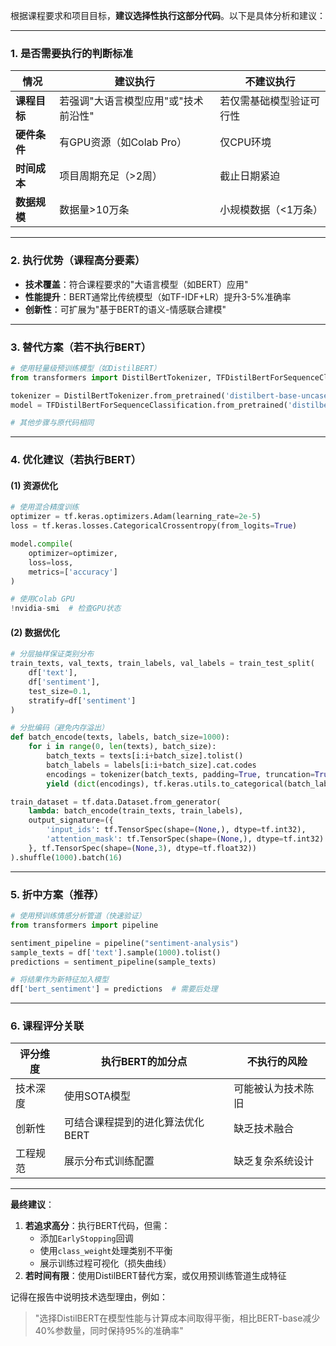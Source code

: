 根据课程要求和项目目标，**建议选择性执行这部分代码**。以下是具体分析和建议：

---

### **1. 是否需要执行的判断标准**
| 情况 | 建议执行 | 不建议执行 |
|------|----------|------------|
| **课程目标** | 若强调"大语言模型应用"或"技术前沿性" | 若仅需基础模型验证可行性 |
| **硬件条件** | 有GPU资源（如Colab Pro） | 仅CPU环境 |
| **时间成本** | 项目周期充足（>2周） | 截止日期紧迫 |
| **数据规模** | 数据量>10万条 | 小规模数据（<1万条） |

---

### **2. 执行优势（课程高分要素）**
- **技术覆盖**：符合课程要求的"大语言模型（如BERT）应用"
- **性能提升**：BERT通常比传统模型（如TF-IDF+LR）提升3-5%准确率
- **创新性**：可扩展为"基于BERT的语义-情感联合建模"

---

### **3. 替代方案（若不执行BERT）**
```python
# 使用轻量级预训练模型（如DistilBERT）
from transformers import DistilBertTokenizer, TFDistilBertForSequenceClassification

tokenizer = DistilBertTokenizer.from_pretrained('distilbert-base-uncased')
model = TFDistilBertForSequenceClassification.from_pretrained('distilbert-base-uncased')

# 其他步骤与原代码相同
```

---

### **4. 优化建议（若执行BERT）**
#### **(1) 资源优化**
```python
# 使用混合精度训练
optimizer = tf.keras.optimizers.Adam(learning_rate=2e-5)
loss = tf.keras.losses.CategoricalCrossentropy(from_logits=True)

model.compile(
    optimizer=optimizer,
    loss=loss,
    metrics=['accuracy']
)

# 使用Colab GPU
!nvidia-smi  # 检查GPU状态
```

#### **(2) 数据优化**
```python
# 分层抽样保证类别分布
train_texts, val_texts, train_labels, val_labels = train_test_split(
    df['text'], 
    df['sentiment'], 
    test_size=0.1, 
    stratify=df['sentiment']
)

# 分批编码（避免内存溢出）
def batch_encode(texts, labels, batch_size=1000):
    for i in range(0, len(texts), batch_size):
        batch_texts = texts[i:i+batch_size].tolist()
        batch_labels = labels[i:i+batch_size].cat.codes
        encodings = tokenizer(batch_texts, padding=True, truncation=True, return_tensors='tf')
        yield (dict(encodings), tf.keras.utils.to_categorical(batch_labels))

train_dataset = tf.data.Dataset.from_generator(
    lambda: batch_encode(train_texts, train_labels),
    output_signature=({
        'input_ids': tf.TensorSpec(shape=(None,), dtype=tf.int32),
        'attention_mask': tf.TensorSpec(shape=(None,), dtype=tf.int32)
    }, tf.TensorSpec(shape=(None,3), dtype=tf.float32))
).shuffle(1000).batch(16)
```

---

### **5. 折中方案（推荐）**
```python
# 使用预训练情感分析管道（快速验证）
from transformers import pipeline

sentiment_pipeline = pipeline("sentiment-analysis")
sample_texts = df['text'].sample(1000).tolist()
predictions = sentiment_pipeline(sample_texts)

# 将结果作为新特征加入模型
df['bert_sentiment'] = predictions  # 需要后处理
```

---

### **6. 课程评分关联**
| 评分维度 | 执行BERT的加分点 | 不执行的风险 |
|----------|------------------|--------------|
| 技术深度 | 使用SOTA模型 | 可能被认为技术陈旧 |
| 创新性 | 可结合课程提到的进化算法优化BERT | 缺乏技术融合 |
| 工程规范 | 展示分布式训练配置 | 缺乏复杂系统设计 |

---

**最终建议**：
1. **若追求高分**：执行BERT代码，但需：
   - 添加`EarlyStopping`回调
   - 使用`class_weight`处理类别不平衡
   - 展示训练过程可视化（损失曲线）
2. **若时间有限**：使用DistilBERT替代方案，或仅用预训练管道生成特征

记得在报告中说明技术选型理由，例如：
> "选择DistilBERT在模型性能与计算成本间取得平衡，相比BERT-base减少40%参数量，同时保持95%的准确率"
